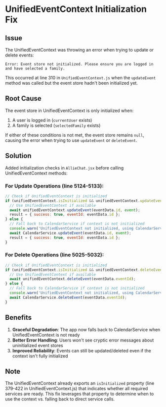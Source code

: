 # UnifiedEventContext Initialization Fix

## Issue
The UnifiedEventContext was throwing an error when trying to update or delete events:
```
Error: Event store not initialized. Please ensure you are logged in and have selected a family.
```

This occurred at line 310 in `UnifiedEventContext.js` when the `updateEvent` method was called but the event store hadn't been initialized yet.

## Root Cause
The event store in UnifiedEventContext is only initialized when:
1. A user is logged in (`currentUser` exists)
2. A family is selected (`selectedFamily` exists)

If either of these conditions is not met, the event store remains `null`, causing the error when trying to use `updateEvent` or `deleteEvent`.

## Solution
Added initialization checks in `AllieChat.jsx` before calling UnifiedEventContext methods:

### For Update Operations (line 5124-5133):
```javascript
// Check if UnifiedEventContext is initialized
if (unifiedEventContext.isInitialized && unifiedEventContext.updateEvent) {
  // Use UnifiedEventContext if available
  await unifiedEventContext.updateEvent(eventData.id, event);
  result = { success: true, eventId: eventData.id };
} else {
  // Fall back to CalendarService if context is not initialized
  console.warn('UnifiedEventContext not initialized, using CalendarService directly');
  await CalendarService.updateEvent(eventData.id, event);
  result = { success: true, eventId: eventData.id };
}
```

### For Delete Operations (line 5025-5032):
```javascript
// Check if UnifiedEventContext is initialized
if (unifiedEventContext.isInitialized && unifiedEventContext.deleteEvent) {
  // Use UnifiedEventContext if available
  await unifiedEventContext.deleteEvent(eventData.eventId);
} else {
  // Fall back to CalendarService if context is not initialized
  console.warn('UnifiedEventContext not initialized, using CalendarService directly');
  await CalendarService.deleteEvent(eventData.eventId);
}
```

## Benefits
1. **Graceful Degradation**: The app now falls back to CalendarService when UnifiedEventContext is not ready
2. **Better Error Handling**: Users won't see cryptic error messages about uninitialized event stores
3. **Improved Reliability**: Events can still be updated/deleted even if the context isn't fully initialized

## Note
The UnifiedEventContext already exports an `isInitialized` property (line 379-422 in UnifiedEventContext.js) that indicates whether all required services are ready. This fix leverages that property to determine when to use the context vs. falling back to direct service calls.